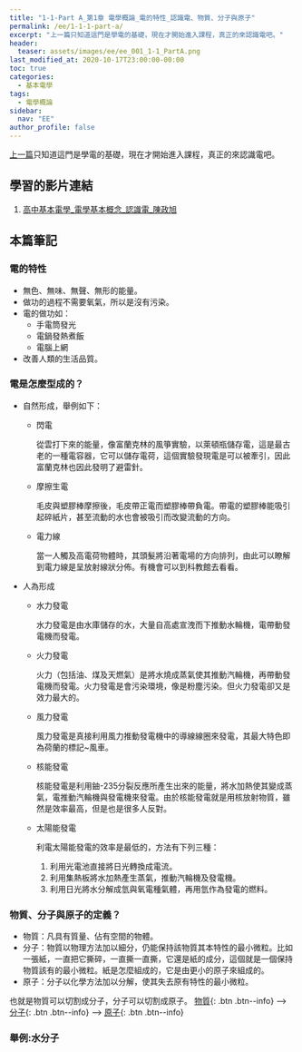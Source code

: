 ```yaml
---
title: "1-1-Part A_第1章 電學概論_電的特性_認識電、物質、分子與原子"
permalink: /ee/1-1-1-part-a/
excerpt: "上一篇只知道這門是學電的基礎，現在才開始進入課程，真正的來認識電吧。"
header:
  teaser: assets/images/ee/ee_001_1-1_PartA.png
last_modified_at: 2020-10-17T23:00:00-00:00
toc: true
categories:
  - 基本電學
tags:
  - 電學概論
sidebar:
  nav: "EE"
author_profile: false
---
```


[上一篇](/ee/1-0/)只知道這門是學電的基礎，現在才開始進入課程，真正的來認識電吧。 

## 學習的影片連結
1. [高中基本電學_電學基本概念_認識電_陳政旭](https://youtu.be/kkCk4DPE4ws)

## 本篇筆記

### 電的特性
* 無色、無味、無聲、無形的能量。
* 做功的過程不需要氧氣，所以是沒有污染。
* 電的做功如：
  * 手電筒發光
  * 電鍋發熱煮飯
  * 電腦上網
* 改善人類的生活品質。

### 電是怎麼型成的？
* 自然形成，舉例如下：
  * 閃電

    從雲打下來的能量，像富蘭克林的風箏實驗，以萊頓瓶儲存電，這是最古老的一種電容器，它可以儲存電荷，這個實驗發現電是可以被牽引，因此富蘭克林也因此發明了避雷針。
  
  * 摩擦生電
  
    毛皮與塑膠棒摩擦後，毛皮帶正電而塑膠棒帶負電。帶電的塑膠棒能吸引起碎紙片，甚至流動的水也會被吸引而改變流動的方向。

  * 電力線

    當一人觸及高電荷物體時，其頭髮將沿著電場的方向排列，由此可以瞭解到電力線是呈放射線狀分佈。有機會可以到科教館去看看。

* 人為形成
  * 水力發電

    水力發電是由水庫儲存的水，大量自高處宣洩而下推動水輪機，電帶動發電機而發電。

  * 火力發電

    火力（包括油、煤及天燃氣）是將水燒成蒸氣使其推動汽輪機，再帶動發電機而發電。火力發電是會污染環境，像是粉塵污染。但火力發電卻又是效力最大的。

  * 風力發電

    風力發電是真接利用風力推動發電機中的導線線圈來發電，其最大特色即為荷蘭的標記~風車。

  * 核能發電

    核能發電是利用鈾-235分裂反應所產生出來的能量，將水加熱使其變成蒸氣，電推動汽輪機與發電機來發電。由於核能發電就是用核放射物質，雖然是效率最高，但是也是很多人反對。

  * 太陽能發電

    利電太陽能發電的效率是最低的，方法有下列三種：
    1. 利用光電池直接將日光轉換成電流。
    2. 利用集熱板將水加熱產生蒸氣，推動汽輪機及發電機。
    3. 利用日光將水分解成氫與氧電種氣體，再用氫作為發電的燃料。


### 物質、分子與原子的定義？
* 物質：凡具有質量、佔有空間的物體。
* 分子：物質以物理方法加以細分，仍能保持該物質其本特性的最小微粒。比如一張紙，一直把它撕碎，一直撕一直撕，它還是紙的成分，這個就是一個保持物質該有的最小微粒。紙是怎麼組成的，它是由更小的原子來組成的。
* 原子：分子以化學方法加以分解，使其失去原有特性的最小微粒。

也就是物質可以切割成分子，分子可以切割成原子。
[物質](#link){: .btn .btn--info} --> [分子](#link){: .btn .btn--info} --> [原子](#link){: .btn .btn--info} 

### 舉例:水分子
<figure class="align-center">
  <img src="{{ site.url }}{{ site.baseurl }}/assets/images/ee/ee_001_1-1_PartA_H2O.png" alt="">
</figure> 
